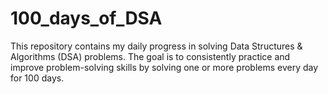 # 100_days_of_DSA
This repository contains my daily progress in solving Data Structures &amp; Algorithms (DSA) problems. The goal is to consistently practice and improve problem-solving skills by solving one or more problems every day for 100 days.
